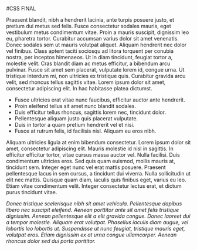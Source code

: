 #CSS FINAL

Praesent blandit, nibh a hendrerit lacinia, ante turpis posuere justo, et pretium dui metus sed felis. Fusce consectetur sodales mauris, eget vestibulum metus condimentum vitae. Proin a mauris suscipit, dignissim leo eu, pharetra tortor. Curabitur accumsan varius dolor sit amet venenatis. Donec sodales sem ut mauris volutpat aliquet. Aliquam hendrerit nec dolor vel finibus. Class aptent taciti sociosqu ad litora torquent per conubia nostra, per inceptos himenaeos. Ut in diam tincidunt, feugiat tortor a, molestie velit. Cras blandit diam ac metus efficitur, a bibendum arcu pulvinar. Fusce sit amet sem placerat, vulputate lorem id, congue urna. Ut tristique interdum mi, non ultricies ex tristique quis. Curabitur gravida arcu velit, sed rhoncus tellus sagittis vitae. Lorem ipsum dolor sit amet, consectetur adipiscing elit. In hac habitasse platea dictumst.

* Fusce ultricies erat vitae nunc faucibus, efficitur auctor ante hendrerit. 
* Proin eleifend tellus sit amet nunc blandit sodales. 
* Duis efficitur tellus rhoncus, sagittis lorem nec, tincidunt dolor.
* Pellentesque aliquam justo quis placerat vulputate. 
* Duis in tortor a quam pretium hendrerit vel et nisi. 
* Fusce at rutrum felis, id facilisis nisl. Aliquam eu eros nibh.

Aliquam ultricies ligula at enim bibendum consectetur. Lorem ipsum dolor sit amet, consectetur adipiscing elit. Mauris molestie id nisl in sagittis. In efficitur efficitur tortor, vitae cursus massa auctor vel. Nulla facilisi. Duis condimentum ultricies eros. Sed quis quam euismod, mollis mauris at, tincidunt sem. Integer eget nunc vel erat mattis posuere. Praesent pellentesque lacus in sem cursus, a tincidunt dui viverra. Nulla sollicitudin ut elit nec mattis. Quisque quam diam, iaculis quis finibus eget, varius eu leo. Etiam vitae condimentum velit. Integer consectetur lectus erat, et dictum purus tincidunt vitae.

_Donec tristique scelerisque nibh sit amet vehicula. Pellentesque dapibus libero nec suscipit eleifend. Aenean porttitor ante sit amet felis tristique dignissim. Aenean pellentesque elit a elit gravida congue. Donec laoreet dui a tempor molestie. Aliquam erat volutpat. Phasellus iaculis diam augue, vel lobortis leo lobortis ut. Suspendisse ut nunc feugiat, tristique mauris eget, volutpat eros. Etiam dignissim ex at urna congue ullamcorper. Aenean rhoncus dolor sed dui porta porttitor._
